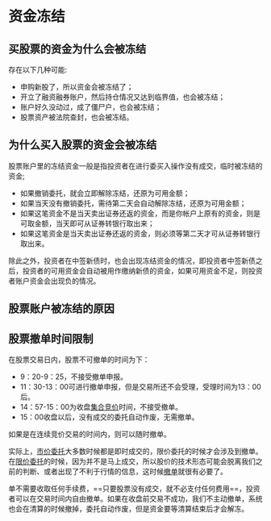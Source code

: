 # 资金冻结
## 买股票的资金为什么会被冻结
存在以下几种可能:
- 申购新股了，所以资金会被冻结了；
- 开立了融资融券账户，然后持仓情况又达到临界值，也会被冻结；
- 账户好久没动过，成了僵尸户，也会被冻结；
- 股票资产被法院查封，也会被冻结。

##  为什么买入股票的资金会被冻结
股票账户里的冻结资金一般是指投资者在进行委买入操作没有成交，临时被冻结的资金;

- 如果撤销委托，就会立即解除冻结，还原为可用金额；
- 如果当天没有撤销委托，需待第二天会自动解除冻结，还原为可用金额；
- 如果这笔资金不是当天卖出证券还返的资金，而是你帐户上原有的资金，则是可取金额，当天即可从证券转银行取出来；
- 如果这笔资金是当天卖出证券还返的资金，则必须等第二天才可从证券转银行取出来。

除此之外，投资者在中签新债时，也会出现冻结资金的情况，即投资者中签新债之后，投资者的可用资金会自动被用作缴纳新债的资金，如果可用资金不足，则投资者账户资金会出现负的情况。

## 股票账户被冻结的原因

## 股票撤单时间限制
在股票交易日内，股票不可撤单的时间为下：
- 9：20-9：25，不接受撤单申报。
- 11：30-13：00可进行撤单申报，但是交易所还不会受理，受理时间为13：00后。
- 14：57-15：00为收盘[集合竞价](https://www.zhihu.com/search?q=%E9%9B%86%E5%90%88%E7%AB%9E%E4%BB%B7&search_source=Entity&hybrid_search_source=Entity&hybrid_search_extra=%7B%22sourceType%22%3A%22article%22%2C%22sourceId%22%3A%22390194181%22%7D)时间，不接受撤单。
- 15：00收盘以后，没有成交的委托自动作废，无需撤单。

如果是在连续竞价交易的时间内，则可以随时撤单。

实际上，[市价委托](https://www.zhihu.com/search?q=%E5%B8%82%E4%BB%B7%E5%A7%94%E6%89%98&search_source=Entity&hybrid_search_source=Entity&hybrid_search_extra=%7B%22sourceType%22%3A%22article%22%2C%22sourceId%22%3A%22390194181%22%7D)大多数时候都是即时成交的，限价委托的时候才会涉及到撤单。
在[限价委托](https://www.zhihu.com/search?q=%E9%99%90%E4%BB%B7%E5%A7%94%E6%89%98&search_source=Entity&hybrid_search_source=Entity&hybrid_search_extra=%7B%22sourceType%22%3A%22article%22%2C%22sourceId%22%3A%22390194181%22%7D)的时候，因为并不是马上成交，所以股价的技术形态可能会脱离我们之前的判断、或者出现了不利于行情的信息，这时候[撤单](https://www.zhihu.com/search?q=%E6%92%A4%E5%8D%95&search_source=Entity&hybrid_search_source=Entity&hybrid_search_extra=%7B%22sourceType%22%3A%22article%22%2C%22sourceId%22%3A%22390194181%22%7D)就很有必要了。

单不需要收取任何手续费，==只要股票没有成交，就不必支付任何费用==，投资者可以在交易时间内自由撤单。如果在收盘前交易不成功，我们不主动撤单，系统也会在清算的时候撤掉，委托自动作废，但是资金要等清算结束后才会解冻。
